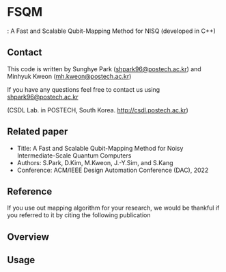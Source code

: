 # FSQM
: A Fast and Scalable Qubit-Mapping Method for NISQ (developed in C++)

## Contact
This code is written by Sunghye Park (shpark96@postech.ac.kr) and Minhyuk Kweon (mh.kweon@postech.ac.kr)

If you have any questions feel free to contact us using shpark96@postech.ac.kr

(CSDL Lab. in POSTECH, South Korea. http://csdl.postech.ac.kr)

## Related paper
- Title: A Fast and Scalable Qubit-Mapping Method for Noisy Intermediate-Scale Quantum Computers
- Authors: S.Park, D.Kim, M.Kweon, J.-Y.Sim, and S.Kang
- Conference: ACM/IEEE Design Automation Conference (DAC), 2022

## Reference
If you use out mapping algorithm for your research, we would be thankful if you referred to it by citing the following publication

## Overview

## Usage
